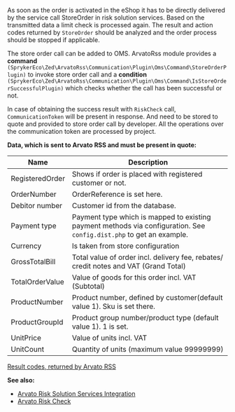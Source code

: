  As soon as the order is activated in the eShop it has to be directly delivered by the service call StoreOrder in risk solution services. Based on the transmitted data a limit check is processed again. The result and action codes returned by `StoreOrder` should be analyzed and the order process should be stopped if applicable.

The store order call can be added to OMS. ArvatoRss module provides a <b>command</b> `(SprykerEco\Zed\ArvatoRss\Communication\Plugin\Oms\Command\StoreOrderPlugin)` to invoke store order call and a <b>condition</b> `(SprykerEco\Zed\ArvatoRss\Communication\Plugin\Oms\Command\IsStoreOrderSuccessfulPlugin)` which checks whether the call has been successful or not.

In case of obtaining the success result with `RiskCheck` call, `CommunicationToken` will be present in response. And need to be stored to quote and provided to store order call by developer.
All the operations over the communication token are processed by project.

<b>Data, which is sent to Arvato RSS and must be present in quote:</b>

|Name  | Description |
| --- | --- |
| RegisteredOrder | Shows if order is placed with registered customer or not. |
| OrderNumber | OrderReference is set here. |
| Debitor number | Customer id from the database. |
| Payment type | Payment type which is mapped to existing payment methods via configuration. See `config.dist.php` to get an example. |
| Currency | Is taken from store configuration |
| GrossTotalBill | Total value of order incl. delivery fee, rebates/ credit notes and VAT (Grand Total) |
| TotalOrderValue | Value of goods for this order incl. VAT (Subtotal) |
| ProductNumber | Product number, defined by customer(default value 1). Sku is set there. |
| ProductGroupId | Product group number/product type (default value 1). 1 is set. |
| UnitPrice | Value of units incl. VAT |
| UnitCount | Quantity of units (maximum value 99999999) |

[Result codes, returned by Arvato RSS](https://cdn.document360.io/9fafa0d5-d76f-40c5-8b02-ab9515d3e879/Images/Documentation/arvato-rss-result-codes.xlsx)

<b>See also:</b>

* [Arvato Risk Solution Services Integration](arvato-2-0.htm)
* [Arvato Risk Check](arvato-risk-check-2-0.htm)

